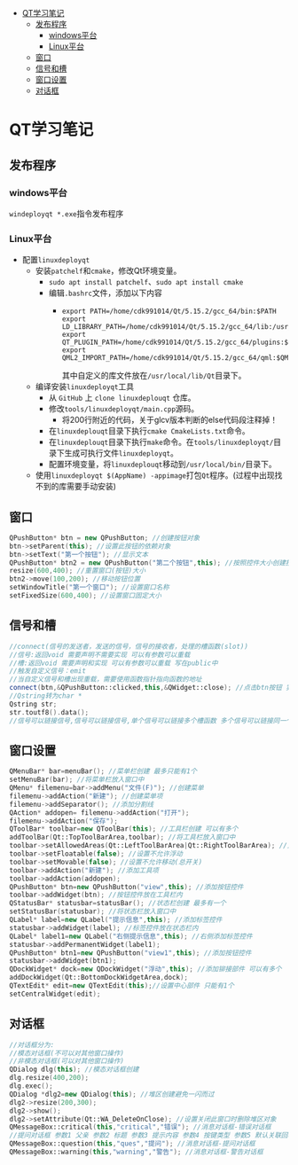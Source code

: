- [QT学习笔记](#qt学习笔记)
  - [发布程序](#发布程序)
    - [windows平台](#windows平台)
    - [Linux平台](#linux平台)
  - [窗口](#窗口)
  - [信号和槽](#信号和槽)
  - [窗口设置](#窗口设置)
  - [对话框](#对话框)
# QT学习笔记
## 发布程序
### windows平台
```windeployqt *.exe```指令发布程序
### Linux平台
- 配置`linuxdeployqt`
  - 安装`patchelf`和`cmake`，修改Qt环境变量。
    - `sudo apt install patchelf`、`sudo apt install cmake`
    - 编辑`.bashrc`文件，添加以下内容
      - ```
        export PATH=/home/cdk991014/Qt/5.15.2/gcc_64/bin:$PATH
        export LD_LIBRARY_PATH=/home/cdk991014/Qt/5.15.2/gcc_64/lib:/usr/local/lib/Qt:$LD_LIBRARY_PATH
        export QT_PLUGIN_PATH=/home/cdk991014/Qt/5.15.2/gcc_64/plugins:$QT_PLUGIN_PATH
        export QML2_IMPORT_PATH=/home/cdk991014/Qt/5.15.2/gcc_64/qml:$QML2_IMPORT_PATH
        ```
        其中自定义的库文件放在`/usr/local/lib/Qt`目录下。
  - 编译安装`linuxdeployqt`工具
    - 从 `GitHub` 上 `clone linuxdeplouqt` 仓库。
    - 修改`tools/linuxdeployqt/main.cpp`源码。
      - 将200行附近的代码，关于glcv版本判断的else代码段注释掉！
    - 在`linuxdeplouqt`目录下执行`cmake CmakeLists.txt`命令。
    - 在`linuxdeplouqt`目录下执行`make`命令。在`tools/linuxdeployqt/`目录下生成可执行文件`linuxdeployqt`。
    - 配置环境变量，将`linuxdeplouqt`移动到`/usr/local/bin/`目录下。
  - 使用`linuxdeployqt $(AppName) -appimage`打包`Qt`程序。(过程中出现找不到的库需要手动安装)
## 窗口
```c++
QPushButton* btn = new QPushButton; //创建按钮对象
btn->setParent(this); //设置此按钮的依赖对象
btn->setText("第一个按钮"); //显示文本
QPushButton* btn2 = new QPushButton("第二个按钮",this); //按照控件大小创建按钮
resize(600,400); //重置窗口(按钮)大小
btn2->move(100,200); //移动按钮位置
setWindowTitle("第一个窗口"); //设置窗口名称
setFixedSize(600,400); //设置窗口固定大小
```
## 信号和槽
```c++
//connect(信号的发送者，发送的信号，信号的接收者，处理的槽函数(slot))
//信号:返回void 需要声明不需要实现 可以有参数可以重载
//槽:返回void 需要声明和实现 可以有参数可以重载 写在public中
//触发自定义信号：emit
//当自定义信号和槽出现重载，需要使用函数指针指向函数的地址
connect(btn,&QPushButton::clicked,this,&QWidget::close); //点击btn按钮 实现关闭窗口
//Qstring转为char * 
Qstring str;
str.toutf8().data();
//信号可以链接信号,信号可以链接信号,单个信号可以链接多个槽函数 多个信号可以链接同一个槽函数
```
## 窗口设置
```c++
QMenuBar* bar=menuBar(); //菜单栏创建 最多只能有1个
setMenuBar(bar); //将菜单栏放入窗口中
QMenu* filemenu=bar->addMenu("文件(F)"); //创建菜单
filemenu->addAction("新建"); //创建菜单项
filemenu->addSeparator(); //添加分割线
QAction* addopen= filemenu->addAction("打开");
filemenu->addAction("保存");
QToolBar* toolbar=new QToolBar(this); //工具栏创建 可以有多个
addToolBar(Qt::TopToolBarArea,toolbar); //将工具栏放入窗口中
toolbar->setAllowedAreas(Qt::LeftToolBarArea|Qt::RightToolBarArea); //只允许工具栏左右停靠
toolbar->setFloatable(false); //设置不允许浮动
toolbar->setMovable(false); //设置不允许移动(总开关)
toolbar->addAction("新建"); //添加工具项
toolbar->addAction(addopen);
QPushButton* btn=new QPushButton("view",this); //添加按钮控件
toolbar->addWidget(btn); //按钮控件放在工具栏内
QStatusBar* statusbar=statusBar(); //状态栏创建 最多有一个
setStatusBar(statusbar); //将状态栏放入窗口中
QLabel* label=new QLabel("提示信息",this); //添加标签控件
statusbar->addWidget(label); //标签控件放在状态栏内
QLabel* label1=new QLabel("右侧提示信息",this); //右侧添加标签控件
statusbar->addPermanentWidget(label1);
QPushButton* btn1=new QPushButton("view1",this); //添加按钮控件
statusbar->addWidget(btn1);
QDockWidget* dock=new QDockWidget("浮动",this); //添加铆接部件 可以有多个
addDockWidget(Qt::BottomDockWidgetArea,dock);
QTextEdit* edit=new QTextEdit(this);//设置中心部件 只能有1个
setCentralWidget(edit);
```
## 对话框
```c++
//对话框分为:
//模态对话框(不可以对其他窗口操作)
//非模态对话框(可以对其他窗口操作)
QDialog dlg(this); //模态对话框创建
dlg.resize(400,200);
dlg.exec();
QDialog *dlg2=new QDialog(this); //堆区创建避免一闪而过
dlg2->resize(200,300);
dlg2->show();
dlg2->setAttribute(Qt::WA_DeleteOnClose); //设置关闭此窗口时删除堆区对象
QMessageBox::critical(this,"critical","错误"); //消息对话框-错误对话框
//提问对话框 参数1 父亲 参数2 标题 参数3 提示内容 参数4 按键类型 参数5 默认关联回车按键 返回值为用户选择的按键
QMessageBox::question(this,"ques","提问"); //消息对话框-提问对话框
QMessageBox::warning(this,"warning","警告"); //消息对话框-警告对话框
```
